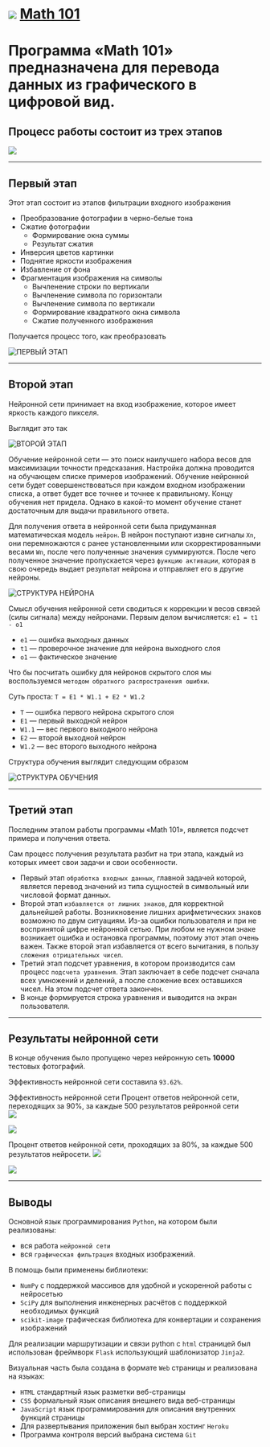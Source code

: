 [![](https://github.com/Egorkassss/Math-101/blob/master/static/Neuron_Network/img/Title_1.png)](https://math-101.herokuapp.com/) [Math 101](https://math-101.herokuapp.com/)
===

Программа «Math 101» предназначена для перевода данных из графического в цифровой вид.
===
Процесс работы состоит из трех этапов
---
![](https://github.com/Egorkassss/Math-101/blob/master/static/Neuron_Network/img/Title.png)

---

Первый этап
---
Этот этап состоит из этапов фильтрации входного изображения
* Преобразование фотографии в черно-белые тона
* Сжатие фотографии
  * Формирование окна суммы
  * Результат сжатия
* Инверсия цветов картинки
* Поднятие яркости изображения
* Избавление от фона
* Фрагментация изображения на символы
  * Вычленение строки по вертикали
  * Вычленение символа по горизонтали
  * Вычленение символа по вертикали
  * Формирование квадратного окна символа
  * Сжатие полученного изображения


Получается процесс того, как преобразовать

![](https://github.com/Egorkassss/Math-101/blob/master/static/Neuron_Network/img/stage_one.png "ПЕРВЫЙ ЭТАП")

---

Второй этап
---
Нейронной сети принимает на вход изображение, которое имеет яркость каждого пикселя. 

Выглядит это так

![](https://github.com/Egorkassss/Math-101/blob/master/static/Neuron_Network/img/stage_two.png "ВТОРОЙ ЭТАП")

Обучение нейронной сети — это поиск наилучшего набора весов для максимизации точности предсказания.
Настройка должна проводится на обучающем списке примеров изображений.
Обучение нейронной сети будет совершенствоваться при каждом входном изображении списка, 
а ответ будет все точнее и точнее к правильному. 
Концу обучения нет придела.
Однако в какой-то момент обучение станет достаточным для выдачи правильного ответа.

Для получения ответа в нейронной сети была придуманная математическая модель `нейрон`. 
В нейрон поступают извне сигналы `Xn`, они перемножаются с ранее установленными 
или скорректированными весами `Wn`, после чего полученные значения суммируются. 
После чего полученное значение пропускается через `функцию активации`, 
которая в свою очередь выдает результат нейрона и отправляет его в другие нейроны.

![](https://github.com/Egorkassss/Math-101/blob/master/static/Neuron_Network/img/stage_two_1.png "СТРУКТУРА НЕЙРОНА")

Смысл обучения нейронной сети сводиться к коррекции `W` весов связей (силы сигнала) между нейронами. 
Первым делом вычисляется: `e1 = t1 - o1`
* `e1` — ошибка выходных данных
* `t1` — проверочное значение для нейрона выходного слоя
* `o1` — фактическое значение

Что бы посчитать ошибку для нейронов скрытого слоя мы воспользуемся `методом обратного распространения ошибки`. 

Суть проста: `T = E1 * W1.1 + E2 * W1.2`
* `T` — ошибка первого нейрона скрытого слоя
* `E1` — первый выходной нейрон
* `W1.1` — вес первого выходного нейрона
* `E2` — второй выходной нейрон
* `W1.2` — вес второго выходного нейрона

Структура обучения выглядит следующим образом

![](https://github.com/Egorkassss/Math-101/blob/master/static/Neuron_Network/img/stage_two_2.png "СТРУКТУРА ОБУЧЕНИЯ")

---

Третий этап
---

Последним этапом работы программы «Math 101», является подсчет примера и получения ответа.

Сам процесс получения результата разбит на три этапа, 
каждый из которых имеет свои задачи и свои особенности. 
* Первый этап `обработка входных данных`, главной задачей которой, 
является перевод значений из типа сущностей в символьный или числовой формат данных. 
* Второй этап `избавляется от лишних знаков`, для корректной дальнейшей работы. 
Возникновение лишних арифметических знаков возможно по двум ситуациям. 
Из-за ошибки пользователя и при не воспринятой цифре нейронной сетью. 
При любом не нужном знаке возникает ошибка и остановка программы, 
поэтому этот этап очень важен. 
Также второй этап избавляется от всего вычитания, в пользу `сложения отрицательных чисел`.
* Третий этап подсчет уравнения, в котором производится сам процесс `подсчета уравнения`. 
Этап заключает в себе подсчет сначала всех умножений и делений, 
а после сложение всех оставшихся чисел. 
На этом подсчет ответа закончен. 
* В конце формируется строка уравнения и выводится на экран пользователя.

---

Результаты нейронной сети
---
В конце обучения было пропущено через нейронную сеть **10000** тестовых фотографий.

Эффективность нейронной сети составила `93.62%`.

Эффективность нейронной сети
Процент ответов нейронной сети, переходящих за 90%,
 за каждые 500 результатов рейронной сети  
![](https://github.com/Egorkassss/Math-101/blob/master/static/Neuron_Network/img/stage_three_1.png)

![](https://github.com/Egorkassss/Math-101/blob/master/static/Neuron_Network/img/stage_three_2.png)

Процент ответов нейронной сети, проходящих за 80%,
за каждые 500 результатов нейросети.
![](https://github.com/Egorkassss/Math-101/blob/master/static/Neuron_Network/img/stage_three_3.png)

![](https://github.com/Egorkassss/Math-101/blob/master/static/Neuron_Network/img/stage_three_4.png)

---

Выводы
---
Основной язык программирования `Python`, на котором были реализованы: 
* вся работа `нейронной сети`
* вся `графическая фильтрация` входных изображений.

В помощь были применены библиотеки:
* `NumPy` с поддержкой массивов для удобной и ускоренной работы с нейросетью
* `SciPy` для выполнения инженерных расчётов с поддержкой необходимых функций
* `scikit-image` графическая библиотека для конвертации и сохранения изображений

Для реализации маршрутизации и связи python c `html` страницей был использован 
фреймворк `Flask` использующий шаблонизатор `Jinja2`.

Визуальная часть была создана в формате `Web` страницы и реализована на языках: 
* `HTML` стандартный язык разметки веб-страницы
* `CSS` формальный язык описания внешнего вида веб-страницы
* `JavaScript` язык программирования для описания внутренних функций страницы
* Для развертывания приложения был выбран хостинг `Heroku`
* Программа контроля версий выбрана система `Git`
